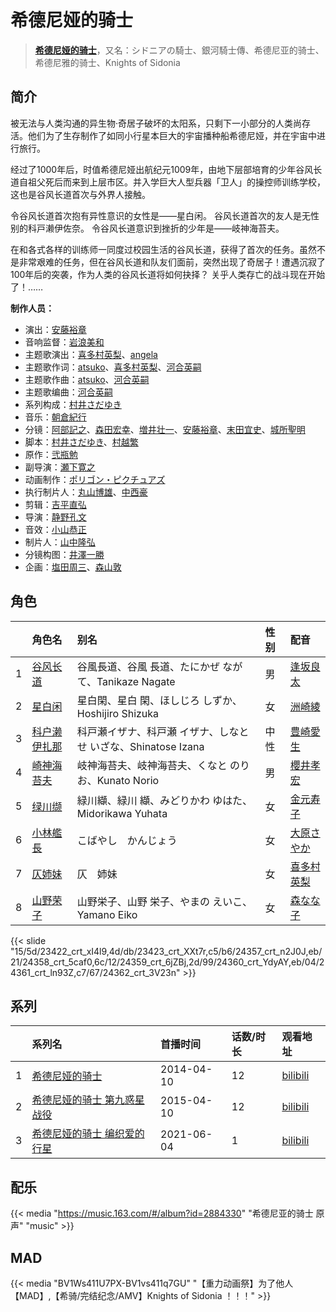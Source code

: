 # 希德尼娅的骑士


> <u>**[希德尼娅的骑士](https://bgm.tv/subject/77476)**</u>，又名：シドニアの騎士、銀河騎士傳、希德尼亚的骑士、希德尼雅的骑士、Knights of Sidonia

## 简介

被无法与人类沟通的异生物·奇居子破坏的太阳系，只剩下一小部分的人类尚存活。他们为了生存制作了如同小行星本巨大的宇宙播种船希德尼娅，并在宇宙中进行旅行。

经过了1000年后，时值希德尼娅出航纪元1009年，由地下层部培育的少年谷风长道自祖父死后而来到上层市区。并入学巨大人型兵器「卫人」的操控师训练学校，这也是谷风长道首次与外界人接触。

令谷风长道首次抱有异性意识的女性是——星白闲。
谷风长道首次的友人是无性别的科戸濑伊佐奈。
令谷风长道意识到挫折的少年是——岐神海苔夫。

在和各式各样的训练师一同度过校园生活的谷风长道，获得了首次的任务。虽然不是非常艰难的任务，但在谷风长道和队友们面前，突然出现了奇居子！遭遇沉寂了100年后的突袭，作为人类的谷风长道将如何抉择？
关乎人类存亡的战斗现在开始了！……

**制作人员：**
- 演出：[安藤裕章](https://bgm.tv/person/2258)
- 音响监督：[岩浪美和](https://bgm.tv/person/231)
- 主题歌演出：[喜多村英梨](https://bgm.tv/person/4251)、[angela](https://bgm.tv/person/7372)
- 主题歌作词：[atsuko](https://bgm.tv/person/10941)、[喜多村英梨](https://bgm.tv/person/4251)、[河合英嗣](https://bgm.tv/person/10608)
- 主题歌作曲：[atsuko](https://bgm.tv/person/10941)、[河合英嗣](https://bgm.tv/person/10608)
- 主题歌编曲：[河合英嗣](https://bgm.tv/person/10608)
- 系列构成：[村井さだゆき](https://bgm.tv/person/226)
- 音乐：[朝倉紀行](https://bgm.tv/person/334)
- 分镜：[阿部記之](https://bgm.tv/person/579)、[森田宏幸](https://bgm.tv/person/2213)、[増井壮一](https://bgm.tv/person/1170)、[安藤裕章](https://bgm.tv/person/2258)、[末田宜史](https://bgm.tv/person/14755)、[城所聖明](https://bgm.tv/person/15283)
- 脚本：[村井さだゆき](https://bgm.tv/person/226)、[村越繁](https://bgm.tv/person/17931)
- 原作：[弐瓶勉](https://bgm.tv/person/2283)
- 副导演：[瀬下寛之](https://bgm.tv/person/17930)
- 动画制作：[ポリゴン・ピクチュアズ](https://bgm.tv/person/13892)
- 执行制片人：[丸山博雄](https://bgm.tv/person/5783)、[中西豪](https://bgm.tv/person/41556)
- 剪辑：[吉平直弘](https://bgm.tv/person/26812)
- 导演：[静野孔文](https://bgm.tv/person/11724)
- 音效：[小山恭正](https://bgm.tv/person/19185)
- 制片人：[山中隆弘](https://bgm.tv/person/41607)
- 分镜构图：[井澤一勝](https://bgm.tv/person/49445)
- 企画：[塩田周三](https://bgm.tv/person/50623)、[森山敦](https://bgm.tv/person/1535)

## 角色

|     |   角色名   |   别名  | 性别 |  配音  |
|:--- |:------  |:----      |:---  |:--   |
| 1 | [谷风长道](https://bgm.tv/character/23422) | 谷風長道、谷風 長道、たにかぜ ながて、Tanikaze Nagate | 男 | [逢坂良太](https://bgm.tv/person/7385) |
| 2 | [星白闲](https://bgm.tv/character/23423) | 星白閑、星白 閑、ほしじろ しずか、Hoshijiro Shizuka | 女 | [洲崎綾](https://bgm.tv/person/8403) |
| 3 | [科户濑伊扎那](https://bgm.tv/character/24357) | 科戸瀬イザナ、科戸瀬 イザナ、しなとせ いざな、Shinatose Izana | 中性 | [豊崎愛生](https://bgm.tv/person/5001) |
| 4 | [崎神海苔夫](https://bgm.tv/character/24358) | 岐神海苔夫、岐神海苔夫、くなと のりお、Kunato Norio | 男 | [櫻井孝宏](https://bgm.tv/person/4015) |
| 5 | [绿川缬](https://bgm.tv/character/24359) | 緑川纈、緑川 纈、みどりかわ ゆはた、Midorikawa Yuhata | 女 | [金元寿子](https://bgm.tv/person/5941) |
| 6 | [小林艦長](https://bgm.tv/character/24360) | こばやし　かんじょう | 女 | [大原さやか](https://bgm.tv/person/3890) |
| 7 | [仄姉妹](https://bgm.tv/character/24361) | 仄　姉妹 | 女 | [喜多村英梨](https://bgm.tv/person/4251) |
| 8 | [山野荣子](https://bgm.tv/character/24362) | 山野栄子、山野 栄子、やまの えいこ、Yamano Eiko | 女 | [森なな子](https://bgm.tv/person/14843) |

{{< slide "15/5d/23422_crt_xI4l9,4d/db/23423_crt_XXt7r,c5/b6/24357_crt_n2J0J,eb/21/24358_crt_5caf0,6c/12/24359_crt_6jZBj,2d/99/24360_crt_YdyAY,eb/04/24361_crt_ln93Z,c7/67/24362_crt_3V23n" >}}

## 系列

|     | 系列名            | 首播时间       | 话数/时长 | 观看地址                                                      |
|:----|:---------------|:-----------|:------|:----------------------------------------------------------|
| 1   |[希德尼娅的骑士](https://bgm.tv/subject/77476)| 2014-04-10 | 12    | [bilibili](https://www.bilibili.com/bangumi/play/ep80171) |
| 2   |[希德尼娅的骑士 第九惑星战役](https://bgm.tv/subject/105255)| 2015-04-10 | 12    | [bilibili](https://www.bilibili.com/video/BV1Vs411D79y)   |
| 3   |[希德尼娅的骑士 编织爱的行星](https://bgm.tv/subject/217285)| 2021-06-04 | 1     | [bilibili](https://www.bilibili.com/bangumi/play/ep776258)            |

## 配乐

{{< media "https://music.163.com/#/album?id=2884330"
"希德尼亚的骑士 原声"
"music" >}}
## MAD

{{< media  "BV1Ws411U7PX-BV1vs411q7GU" 
"【重力动画祭】为了他人【MAD】,【希骑/完结纪念/AMV】Knights of Sidonia ！！！" >}}

